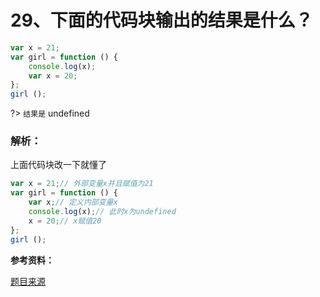 # 29、下面的代码块输出的结果是什么？

```js
var x = 21;
var girl = function () {
    console.log(x);
    var x = 20;
};
girl ();
```

?> `结果是` undefined

### 解析：

上面代码块改一下就懂了

```js
var x = 21;// 外部变量x并且赋值为21
var girl = function () {
    var x;// 定义内部变量x
    console.log(x);// 此时x为undefined
    x = 20;// x赋值20
};
girl ();
```


**参考资料：**

[题目来源](https://www.toptal.com/javascript/interview-questions)